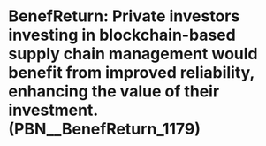 # BenefReturn: __Private investors investing in blockchain-based supply chain management would benefit from improved reliability, enhancing the value of their investment.__ (PBN__BenefReturn_1179)


